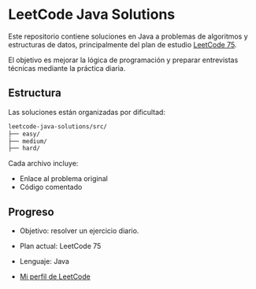 # LeetCode Java Solutions

Este repositorio contiene soluciones en Java a problemas de algoritmos y estructuras de datos, principalmente del plan de estudio [LeetCode 75](https://leetcode.com/studyplan/leetcode-75/).

El objetivo es mejorar la lógica de programación y preparar entrevistas técnicas mediante la práctica diaria.

## Estructura

Las soluciones están organizadas por dificultad:
`````markdown
leetcode-java-solutions/src/
├── easy/
├── medium/
├── hard/
`````

Cada archivo incluye:
- Enlace al problema original
- Código comentado

## Progreso
- Objetivo: resolver un ejercicio diario.
- Plan actual: LeetCode 75
- Lenguaje: Java

- [Mi perfil de LeetCode](https://leetcode.com/u/n4uh_7/)
